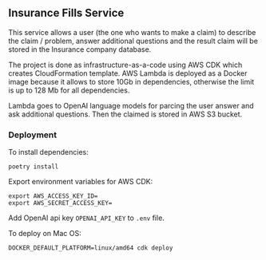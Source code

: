 ## Insurance Fills Service

This service allows a user (the one who wants to make a claim) to describe the claim / problem, answer additional questions and the result claim will be stored in the Insurance company database. 

The project is done as infrastructure-as-a-code using AWS CDK which creates CloudFormation template. AWS Lambda is deployed as a Docker image because it allows to store 10Gb in dependencies, otherwise the limit is up to 128 Mb for all dependencies. 

Lambda goes to OpenAI language models for parcing the user answer and ask additional questions. Then the claimed is stored in AWS S3 bucket.



### Deployment

To install dependencies:

```
poetry install
```

Export environment variables for AWS CDK:

```
export AWS_ACCESS_KEY_ID=
export AWS_SECRET_ACCESS_KEY=
```

Add OpenAI api key `OPENAI_API_KEY` to `.env` file.


To deploy on Mac OS:

```
DOCKER_DEFAULT_PLATFORM=linux/amd64 cdk deploy   
```
